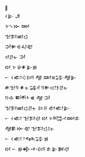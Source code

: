 <div class='block'>
<div class='line'></div>
<div class='line'>𒌋𒉌 𒂗</div>
<div class='line'>𒆳𒃵𒁍𒇷</div>
<div class='line'>𒈠𒁕𒀜𒌓</div>
<div class='line'>𒋫𒊓𒄴𒄷𒊏</div>
<div class='line'>𒁀𒆪𒉡 𒋫</div>
<div class='line'>𒊭 𒆳 𒄩𒀭𒉌𒂊</div>
<div class='line'>𒀸 𒌋𒅗𒄭𒅀 𒆷 𒌅𒊺𒁉𒆷𒉌</div>
<div class='line'>𒌑𒈠𒀀 𒀭𒉡𒋆 𒀀𒊓𒀊𒊩𒆪𒉡</div>
<div class='line'>𒀀𒈾 𒌦𒈨𒌍 𒆷 𒋫</div>
<div class='line'>𒈠𒁕𒀜𒌓𒆪𒉡 𒄿𒍝 𒀠𒅗𒉌</div>
<div class='line'>𒀸 𒌋𒅗 𒈠𒁕𒋼 𒊭 𒆳𒅋𒇷𒉺</div>
<div class='line'>𒆷𒀾𒁍𒊏 𒈠𒁕𒌓𒋙𒉡</div>
<div class='line'>𒀸 𒌋𒅗 𒁹𒈝𒁉𒂊</div>
<div class='line'>𒊭 𒀸 𒂊𒄈𒋾𒅀 𒉺𒉌𒀉𒋼</div>
</div>